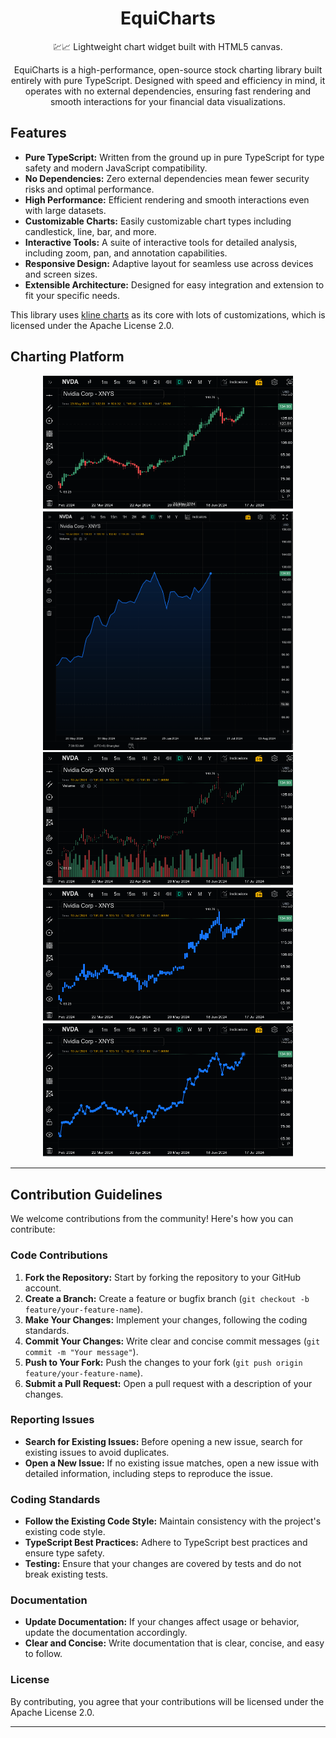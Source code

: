 
<h1 align="center">EquiCharts</h1>
<p align="center">💹📈 Lightweight chart widget built with HTML5 canvas.</p>
<p align="center">EquiCharts is a high-performance, open-source stock charting library built entirely with pure TypeScript. Designed with speed and efficiency in mind, it operates with no external dependencies, ensuring fast rendering and smooth interactions for your financial data visualizations.</p>

## Features

- **Pure TypeScript:** Written from the ground up in pure TypeScript for type safety and modern JavaScript compatibility.
- **No Dependencies:** Zero external dependencies mean fewer security risks and optimal performance.
- **High Performance:** Efficient rendering and smooth interactions even with large datasets.
- **Customizable Charts:** Easily customizable chart types including candlestick, line, bar, and more.
- **Interactive Tools:** A suite of interactive tools for detailed analysis, including zoom, pan, and annotation capabilities.
- **Responsive Design:** Adaptive layout for seamless use across devices and screen sizes.
- **Extensible Architecture:** Designed for easy integration and extension to fit your specific needs.

This library uses [kline charts](https://github.com/liihuu/klineChart) as its core with lots of customizations, which is licensed under the Apache License 2.0.

## Charting Platform


<p align="center">
  <img src="static/images/heiken.png" alt="Candlestick Chart" width="400"/>
  <img src="static/images/area-chart.png" alt="Heikin-Ashi Chart" width="400"/>
  <img src="static/images/ohlc.png" alt="Line Chart with Volume Indicator" width="400"/>
  <img src="static/images/openhigh.png" alt="Area Chart with Trendlines" width="400"/>
  <img src="static/images/price-dots.png" alt="Drawing Tools" width="400"/>
</p>

---

## Contribution Guidelines

We welcome contributions from the community! Here's how you can contribute:

### Code Contributions

1. **Fork the Repository:** Start by forking the repository to your GitHub account.
2. **Create a Branch:** Create a feature or bugfix branch (`git checkout -b feature/your-feature-name`).
3. **Make Your Changes:** Implement your changes, following the coding standards.
4. **Commit Your Changes:** Write clear and concise commit messages (`git commit -m "Your message"`).
5. **Push to Your Fork:** Push the changes to your fork (`git push origin feature/your-feature-name`).
6. **Submit a Pull Request:** Open a pull request with a description of your changes.

### Reporting Issues

- **Search for Existing Issues:** Before opening a new issue, search for existing issues to avoid duplicates.
- **Open a New Issue:** If no existing issue matches, open a new issue with detailed information, including steps to reproduce the issue.

### Coding Standards

- **Follow the Existing Code Style:** Maintain consistency with the project's existing code style.
- **TypeScript Best Practices:** Adhere to TypeScript best practices and ensure type safety.
- **Testing:** Ensure that your changes are covered by tests and do not break existing tests.

### Documentation

- **Update Documentation:** If your changes affect usage or behavior, update the documentation accordingly.
- **Clear and Concise:** Write documentation that is clear, concise, and easy to follow.

### License

By contributing, you agree that your contributions will be licensed under the Apache License 2.0.

---
